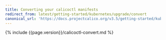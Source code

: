 ```yaml
---
title: Converting your calicoctl manifests
redirect_from: latest/getting-started/kubernetes/upgrade/convert
canonical_url: 'https://docs.projectcalico.org/v3.5/getting-started/kubernetes/upgrade/convert'
---
```


{% include {{page.version}}/calicoctl-convert.md %}
